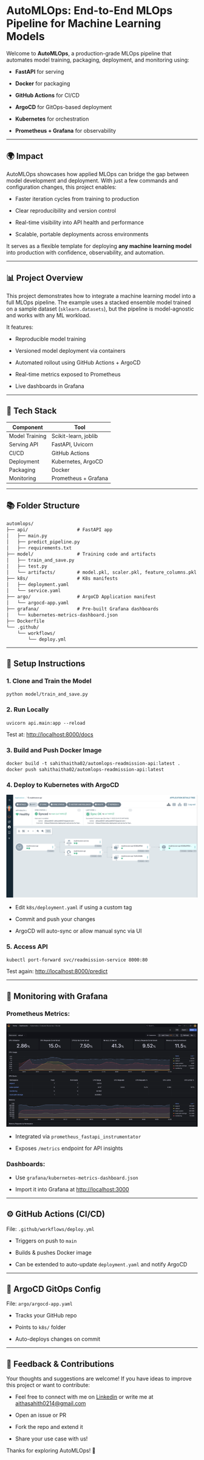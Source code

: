 AutoMLOps: End-to-End MLOps Pipeline for Machine Learning Models
===================================================================

Welcome to **AutoMLOps**, a production-grade MLOps pipeline that automates model training, packaging, deployment, and monitoring using:

-   **FastAPI** for serving

-   **Docker** for packaging

-   **GitHub Actions** for CI/CD

-   **ArgoCD** for GitOps-based deployment

-   **Kubernetes** for orchestration

-   **Prometheus + Grafana** for observability

* * * * *

🌍 Impact
---------

AutoMLOps showcases how applied MLOps can bridge the gap between model development and deployment. With just a few commands and configuration changes, this project enables:

-   Faster iteration cycles from training to production

-   Clear reproducibility and version control

-   Real-time visibility into API health and performance

-   Scalable, portable deployments across environments

It serves as a flexible template for deploying **any machine learning model** into production with confidence, observability, and automation.

* * * * *

📊 Project Overview
-------------------

This project demonstrates how to integrate a machine learning model into a full MLOps pipeline. The example uses a stacked ensemble model trained on a sample dataset (`sklearn.datasets`), but the pipeline is model-agnostic and works with any ML workload.

It features:

-   Reproducible model training

-   Versioned model deployment via containers

-   Automated rollout using GitHub Actions + ArgoCD

-   Real-time metrics exposed to Prometheus

-   Live dashboards in Grafana

* * * * *

🔧 Tech Stack
-------------

| Component | Tool |
| --- | --- |
| Model Training | Scikit-learn, joblib |
| Serving API | FastAPI, Uvicorn |
| CI/CD | GitHub Actions |
| Deployment | Kubernetes, ArgoCD |
| Packaging | Docker |
| Monitoring | Prometheus + Grafana |

* * * * *

📚 Folder Structure
-------------------

```
automlops/
├── api/                  # FastAPI app
│   ├── main.py
│   ├── predict_pipeline.py
│   ├── requirements.txt
├── model/                # Training code and artifacts
│   ├── train_and_save.py
│   ├── test.py
│   └── artifacts/        # model.pkl, scaler.pkl, feature_columns.pkl
├── k8s/                  # K8s manifests
│   ├── deployment.yaml
│   └── service.yaml
├── argo/                 # ArgoCD Application manifest
│   └── argocd-app.yaml
├── grafana/              # Pre-built Grafana dashboards
│   └── kubernetes-metrics-dashboard.json
├── Dockerfile
└── .github/
    └── workflows/
        └── deploy.yml

```

* * * * *

🚧 Setup Instructions
---------------------

### 1\. Clone and Train the Model

```
python model/train_and_save.py

```

### 2\. Run Locally

```
uvicorn api.main:app --reload

```

Test at: <http://localhost:8000/docs>

### 3\. Build and Push Docker Image

```
docker build -t sahithaitha02/automlops-readmission-api:latest .
docker push sahithaitha02/automlops-readmission-api:latest

```

### 4\. Deploy to Kubernetes with ArgoCD

![argocd](images/ArgoCD-pipeline.png)


-   Edit `k8s/deployment.yaml` if using a custom tag

-   Commit and push your changes

-   ArgoCD will auto-sync or allow manual sync via UI

### 5\. Access API

```
kubectl port-forward svc/readmission-service 8000:80

```

Test again: <http://localhost:8000/predict>

* * * * *

🔢 Monitoring with Grafana
--------------------------

### Prometheus Metrics:

![k8s-grafana](images/k8s-grafanaDashboard.png)

-   Integrated via `prometheus_fastapi_instrumentator`

-   Exposes `/metrics` endpoint for API insights

### Dashboards:

-   Use `grafana/kubernetes-metrics-dashboard.json`

-   Import it into Grafana at [http://localhost:3000](http://localhost:3000/)

* * * * *

⚙️ GitHub Actions (CI/CD)
-------------------------

File: `.github/workflows/deploy.yml`

-   Triggers on push to `main`

-   Builds & pushes Docker image

-   Can be extended to auto-update `deployment.yaml` and notify ArgoCD

* * * * *

🚜 ArgoCD GitOps Config
-----------------------

File: `argo/argocd-app.yaml`

-   Tracks your GitHub repo

-   Points to `k8s/` folder

-   Auto-deploys changes on commit

* * * * *

💬 Feedback & Contributions
---------------------------

Your thoughts and suggestions are welcome! If you have ideas to improve this project or want to contribute:
-   Feel free to connect with me on [Linkedin](https://www.linkedin.com/in/sahith-aitha-845887191/) or write me at aithasahith0214@gmail.com
-   Open an issue or PR

-   Fork the repo and extend it

-   Share your use case with us!

Thanks for exploring AutoMLOps! 🚀

